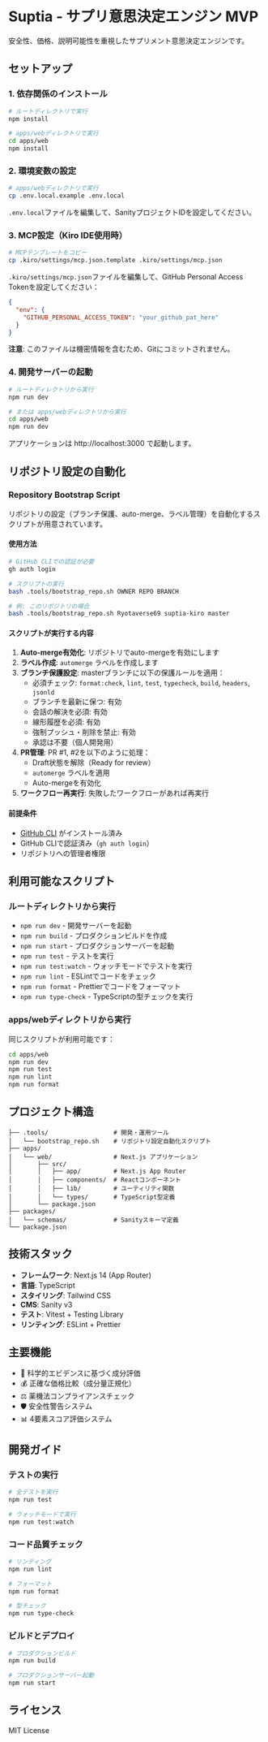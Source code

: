 # Suptia - サプリ意思決定エンジン MVP

安全性、価格、説明可能性を重視したサプリメント意思決定エンジンです。

## セットアップ

### 1. 依存関係のインストール

```bash
# ルートディレクトリで実行
npm install

# apps/webディレクトリで実行
cd apps/web
npm install
```

### 2. 環境変数の設定

```bash
# apps/webディレクトリで実行
cp .env.local.example .env.local
```

`.env.local`ファイルを編集して、SanityプロジェクトIDを設定してください。

### 3. MCP設定（Kiro IDE使用時）

```bash
# MCPテンプレートをコピー
cp .kiro/settings/mcp.json.template .kiro/settings/mcp.json
```

`.kiro/settings/mcp.json`ファイルを編集して、GitHub Personal Access Tokenを設定してください：

```json
{
  "env": {
    "GITHUB_PERSONAL_ACCESS_TOKEN": "your_github_pat_here"
  }
}
```

**注意**: このファイルは機密情報を含むため、Gitにコミットされません。

### 4. 開発サーバーの起動

```bash
# ルートディレクトリから実行
npm run dev

# または apps/webディレクトリから実行
cd apps/web
npm run dev
```

アプリケーションは http://localhost:3000 で起動します。

## リポジトリ設定の自動化

### Repository Bootstrap Script

リポジトリの設定（ブランチ保護、auto-merge、ラベル管理）を自動化するスクリプトが用意されています。

#### 使用方法

```bash
# GitHub CLIでの認証が必要
gh auth login

# スクリプトの実行
bash .tools/bootstrap_repo.sh OWNER REPO BRANCH

# 例: このリポジトリの場合
bash .tools/bootstrap_repo.sh Ryotaverse69 suptia-kiro master
```

#### スクリプトが実行する内容

1. **Auto-merge有効化**: リポジトリでauto-mergeを有効にします
2. **ラベル作成**: `automerge` ラベルを作成します
3. **ブランチ保護設定**: masterブランチに以下の保護ルールを適用：
   - 必須チェック: `format:check`, `lint`, `test`, `typecheck`, `build`, `headers`, `jsonld`
   - ブランチを最新に保つ: 有効
   - 会話の解決を必須: 有効
   - 線形履歴を必須: 有効
   - 強制プッシュ・削除を禁止: 有効
   - 承認は不要（個人開発用）
4. **PR管理**: PR #1, #2を以下のように処理：
   - Draft状態を解除（Ready for review）
   - `automerge` ラベルを適用
   - Auto-mergeを有効化
5. **ワークフロー再実行**: 失敗したワークフローがあれば再実行

#### 前提条件

- [GitHub CLI](https://cli.github.com/) がインストール済み
- GitHub CLIで認証済み（`gh auth login`）
- リポジトリへの管理者権限

## 利用可能なスクリプト

### ルートディレクトリから実行

- `npm run dev` - 開発サーバーを起動
- `npm run build` - プロダクションビルドを作成
- `npm run start` - プロダクションサーバーを起動
- `npm run test` - テストを実行
- `npm run test:watch` - ウォッチモードでテストを実行
- `npm run lint` - ESLintでコードをチェック
- `npm run format` - Prettierでコードをフォーマット
- `npm run type-check` - TypeScriptの型チェックを実行

### apps/webディレクトリから実行

同じスクリプトが利用可能です：

```bash
cd apps/web
npm run dev
npm run test
npm run lint
npm run format
```

## プロジェクト構造

```
├── .tools/                  # 開発・運用ツール
│   └── bootstrap_repo.sh    # リポジトリ設定自動化スクリプト
├── apps/
│   └── web/                 # Next.js アプリケーション
│       ├── src/
│       │   ├── app/         # Next.js App Router
│       │   ├── components/  # Reactコンポーネント
│       │   ├── lib/         # ユーティリティ関数
│       │   └── types/       # TypeScript型定義
│       └── package.json
├── packages/
│   └── schemas/             # Sanityスキーマ定義
└── package.json
```

## 技術スタック

- **フレームワーク**: Next.js 14 (App Router)
- **言語**: TypeScript
- **スタイリング**: Tailwind CSS
- **CMS**: Sanity v3
- **テスト**: Vitest + Testing Library
- **リンティング**: ESLint + Prettier

## 主要機能

- 🔬 科学的エビデンスに基づく成分評価
- 💰 正確な価格比較（成分量正規化）
- ⚖️ 薬機法コンプライアンスチェック
- 🛡️ 安全性警告システム
- 📊 4要素スコア評価システム

## 開発ガイド

### テストの実行

```bash
# 全テストを実行
npm run test

# ウォッチモードで実行
npm run test:watch
```

### コード品質チェック

```bash
# リンティング
npm run lint

# フォーマット
npm run format

# 型チェック
npm run type-check
```

### ビルドとデプロイ

```bash
# プロダクションビルド
npm run build

# プロダクションサーバー起動
npm run start
```

## ライセンス

MIT License
